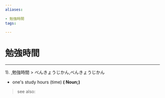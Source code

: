 ```yaml
---
aliases:
    
- 勉強時間
tags:
    
---
```


# 勉強時間
---
1).
,勉強時間 > べんきょうじかん,べんきょうじかん

- one's study hours (time)
**( Noun;)**
> see also: 
            